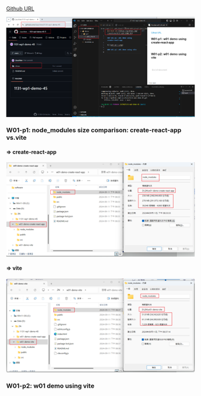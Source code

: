 [Github URL](https://github.com/Liucchien/1131-wp1-demo-45)

![](w01-p0.png)

### W01-p1: node_modules size comparison: create-react-app vs.vite

#### => create-react-app

![](w01-p1-1.png)

#### => vite

![](w01-p1-2.png)

### W01-p2: w01 demo using vite
